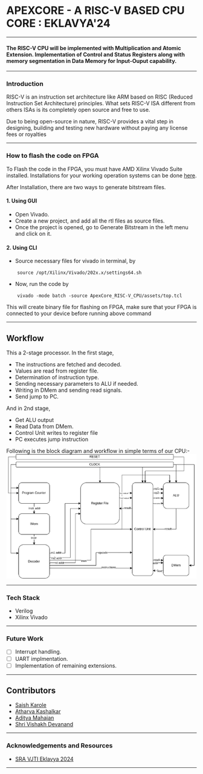 

# APEXCORE - A RISC-V BASED CPU CORE : EKLAVYA'24
---

#### The RISC-V CPU will be implemented with Multiplication and Atomic Extension. Implementation of Control and Status Registers along with memory segmentation in Data Memory for Input-Ouput capability.

---
### Introduction

RISC-V  is an instruction set architecture like ARM based on RISC (Reduced Instruction Set Architecture) principles. What sets RISC-V ISA different from others ISAs is its completely open source and free to use.

Due to being open-source in nature, RISC-V provides a vital step in designing, building and testing new hardware without paying any license fees or royalties

---
### How to flash the code on FPGA

To Flash the code in the FPGA, you must have AMD Xilinx Vivado Suite installed. Installations for your working operation systems can be done [here](https://www.amd.com/en/products/software/adaptive-socs-and-fpgas/vivado.html).

After Installation, there are two ways to generate bitstream files.

#### 1. Using GUI
 - Open Vivado.
 - Create a new project, and add all the rtl files as source files.
 - Once the project is opened, go to Generate Bitstream in the left menu and click on it.
#### 2. Using CLI
 - Source necessary files for vivado in terminal, by

```
    source /opt/Xilinx/Vivado/202x.x/settings64.sh
```
 - Now, run the code by 

```
    vivado -mode batch -source ApexCore_RISC-V_CPU/assets/top.tcl
```

This will create binary file for flashing on FPGA, make sure that your FPGA is connected to your device before running above command

---
## Workflow
This a 2-stage processor. In the first stage, 
- The instructions are fetched and decoded.
- Values are read from register file.
- Determination of instruction type. 
- Sending necessary parameters to ALU if needed.
- Writing in DMem and sending read signals. 
- Send jump to PC. 

And in 2nd stage,
- Get ALU output
- Read Data from DMem.
- Control Unit writes to register file 
- PC executes jump instruction 

Following is the block diagram and workflow in simple terms of our CPU:-
![image.png](assets/data_flowchat.png)


---

### Tech Stack

- Verilog
- Xilinx Vivado 
---
### Future Work
- [ ] Interrupt handling.
- [ ] UART implmentation.
- [ ] Implementation of remaining extensions.
---
## Contributors

- [Saish Karole](https://github.com/NachtSpyder04)
- [Atharva Kashalkar](https://github.com/RapidRoger18)
- [Aditya Mahajan](https://github.com/aditya200523)
- [Shri Vishakh Devanand](https://github.com/LOuLOu-THEKing)
  


---
### Acknowledgements and Resources

- [SRA VJTI Eklavya 2024](https://sravjti.in/)
  
  
---